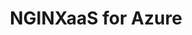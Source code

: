 ---
title: "NGINXaaS for Azure"
description: |
  NGINX as a Service for Azure is an IaaS offering that is tightly integrated into Microsoft Azure public cloud and its ecosystem, making applications fast, efficient, and reliable with full lifecycle management of advanced NGINX traffic services.
linkTitle: "NGINXaaS for Azure"
menu: docs
url: /nginxaas/azure/
cascade:
   logo: NGINX-for-Azure-icon.svg
---